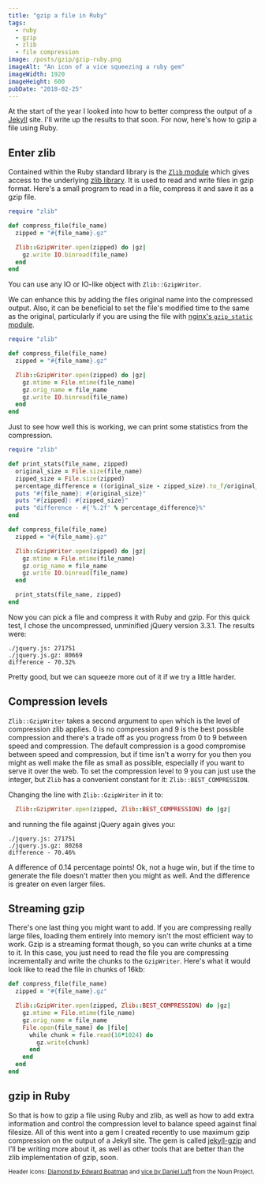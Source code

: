 ```yaml
---
title: "gzip a file in Ruby"
tags:
  - ruby
  - gzip
  - zlib
  - file compression
image: /posts/gzip/gzip-ruby.png
imageAlt: "An icon of a vice squeezing a ruby gem"
imageWidth: 1920
imageHeight: 600
pubDate: "2018-02-25"
---
```


At the start of the year I looked into how to better compress the output of a [Jekyll](https://jekyllrb.com/) site. I'll write up the results to that soon. For now, here's how to gzip a file using Ruby.

## Enter zlib

Contained within the Ruby standard library is the [`Zlib` module](http://ruby-doc.org/stdlib-2.5.0/libdoc/zlib/rdoc/Zlib.html) which gives access to the underlying [zlib library](https://zlib.net/). It is used to read and write files in gzip format. Here's a small program to read in a file, compress it and save it as a gzip file.

```ruby
require "zlib"

def compress_file(file_name)
  zipped = "#{file_name}.gz"

  Zlib::GzipWriter.open(zipped) do |gz|
    gz.write IO.binread(file_name)
  end
end
```

You can use any IO or IO-like object with `Zlib::GzipWriter`.

We can enhance this by adding the files original name into the compressed output. Also, it can be beneficial to set the file's modified time to the same as the original, particularly if you are using the file with [nginx's `gzip_static` module](http://nginx.org/en/docs/http/ngx_http_gzip_static_module.html).

```ruby
require "zlib"

def compress_file(file_name)
  zipped = "#{file_name}.gz"

  Zlib::GzipWriter.open(zipped) do |gz|
    gz.mtime = File.mtime(file_name)
    gz.orig_name = file_name
    gz.write IO.binread(file_name)
  end
end
```

Just to see how well this is working, we can print some statistics from the compression.

```ruby
require "zlib"

def print_stats(file_name, zipped)
  original_size = File.size(file_name)
  zipped_size = File.size(zipped)
  percentage_difference = ((original_size - zipped_size).to_f/original_size)*100
  puts "#{file_name}: #{original_size}"
  puts "#{zipped}: #{zipped_size}"
  puts "difference - #{'%.2f' % percentage_difference}%"
end

def compress_file(file_name)
  zipped = "#{file_name}.gz"

  Zlib::GzipWriter.open(zipped) do |gz|
    gz.mtime = File.mtime(file_name)
    gz.orig_name = file_name
    gz.write IO.binread(file_name)
  end

  print_stats(file_name, zipped)
end
```

Now you can pick a file and compress it with Ruby and gzip. For this quick test, I chose the uncompressed, unminified jQuery version 3.3.1. The results were:

```
./jquery.js: 271751
./jquery.js.gz: 80669
difference - 70.32%
```

Pretty good, but we can squeeze more out of it if we try a little harder.

## Compression levels

`Zlib::GzipWriter` takes a second argument to `open` which is the level of compression zlib applies. 0 is no compression and 9 is the best possible compression and there's a trade off as you progress from 0 to 9 between speed and compression. The default compression is a good compromise between speed and compression, but if time isn't a worry for you then you might as well make the file as small as possible, especially if you want to serve it over the web. To set the compression level to 9 you can just use the integer, but `Zlib` has a convenient constant for it: `Zlib::BEST_COMPRESSION`.

Changing the line with `Zlib::GzipWriter` in it to:

```ruby
  Zlib::GzipWriter.open(zipped, Zlib::BEST_COMPRESSION) do |gz|
```

and running the file against jQuery again gives you:

```
./jquery.js: 271751
./jquery.js.gz: 80268
difference - 70.46%
```

A difference of 0.14 percentage points! Ok, not a huge win, but if the time to generate the file doesn't matter then you might as well. And the difference is greater on even larger files.

## Streaming gzip

There's one last thing you might want to add. If you are compressing really large files, loading them entirely into memory isn't the most efficient way to work. Gzip is a streaming format though, so you can write chunks at a time to it. In this case, you just need to read the file you are compressing incrementally and write the chunks to the `GzipWriter`. Here's what it would look like to read the file in chunks of 16kb:

```ruby
def compress_file(file_name)
  zipped = "#{file_name}.gz"

  Zlib::GzipWriter.open(zipped, Zlib::BEST_COMPRESSION) do |gz|
    gz.mtime = File.mtime(file_name)
    gz.orig_name = file_name
    File.open(file_name) do |file|
      while chunk = file.read(16*1024) do
        gz.write(chunk)
      end
    end
  end
end
```

## gzip in Ruby

So that is how to gzip a file using Ruby and zlib, as well as how to add extra information and control the compression level to balance speed against final filesize. All of this went into a gem I created recently to use maximum gzip compression on the output of a Jekyll site. The gem is called [jekyll-gzip](https://github.com/philnash/jekyll-gzip) and I'll be writing more about it, as well as other tools that are better than the zlib implementation of gzip, soon.



<footer>
  <small>Header icons: <a href="https://thenounproject.com/term/diamond/315/">Diamond by Edward Boatman</a> and <a href="https://thenounproject.com/search/?q=vice&i=1554537">vice by Daniel Luft</a> from the Noun Project.</small>
</footer>
